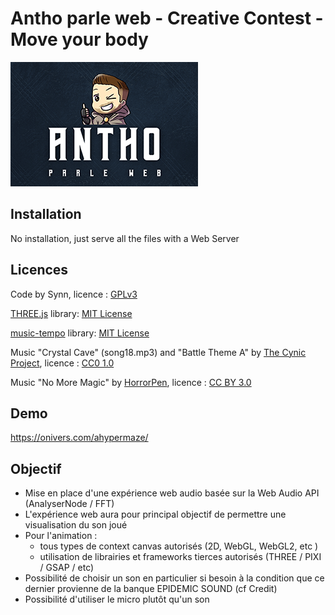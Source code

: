 # Antho parle web - Creative Contest - Move your body

![APW for Three.js](apw.png)

## Installation
No installation, just serve all the files with a Web Server

## Licences
Code by Synn, licence : [GPLv3](https://www.gnu.org/licenses/gpl-3.0.en.html)

[THREE.js](https://github.com/mrdoob/three.js) library: [MIT License](https://github.com/mrdoob/three.js/blob/dev/LICENSE)

[music-tempo](https://github.com/killercrush/music-tempo) library: [MIT License](https://creativecommons.org/publicdomain/zero/1.0/)

Music "Crystal Cave" (song18.mp3) and "Battle Theme A" by [The Cynic Project](https://cynicmusic.com/), licence : [CC0 1.0](https://creativecommons.org/publicdomain/zero/1.0/)

Music "No More Magic" by [HorrorPen](https://opengameart.org/users/horrorpen), licence : [CC BY 3.0](https://creativecommons.org/licenses/by/3.0/)

## Demo
 https://onivers.com/ahypermaze/

## Objectif
- Mise en place d'une expérience web audio basée sur la Web Audio API (AnalyserNode / FFT)
- L'expérience web aura pour principal objectif de permettre une visualisation du son joué
- Pour l'animation :
  - tous types de context canvas autorisés (2D, WebGL, WebGL2, etc )
  - utilisation de librairies et frameworks tierces autorisés (THREE / PIXI / GSAP / etc)
- Possibilité de choisir un son en particulier si besoin à la condition que ce dernier provienne de la banque EPIDEMIC SOUND (cf Credit)
- Possibilité d'utiliser le micro plutôt qu'un son